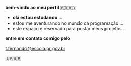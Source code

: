**bem-vindo ao meu perfil**
🇧🇷🇧🇷

- **olá estou estudando** ...
- estou me aventurando no mundo da programação ...
- este espaço é reservado para postar meus projetos ...
  
**entre em contato comigo pelo**

  t.fernando@escola.pr.gov.br
  
🇧🇷🇧🇷
